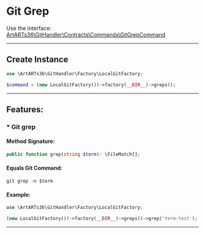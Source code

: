 # Git Grep

Use the interface: [ArtARTs36\GitHandler\Contracts\Commands\GitGrepCommand](../src/Contracts/Commands/GitGrepCommand.php)

---

## Create Instance

```php
use \ArtARTs36\GitHandler\Factory\LocalGitFactory;

$command = (new LocalGitFactory())->factory(__DIR__)->greps();
```

---

## Features:

### * Git grep

#### Method Signature:



```php
public function grep(string $term): \FileMatch[];
```

#### Equals Git Command:

`git grep -n $term`

#### Example:

```php
use \ArtARTs36\GitHandler\Factory\LocalGitFactory;

(new LocalGitFactory())->factory(__DIR__)->greps()->grep('term-test');
```

---
